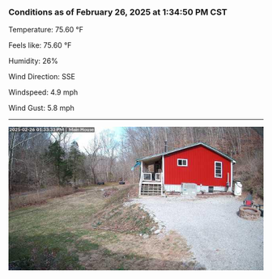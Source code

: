 ### Conditions as of February 26, 2025 at 1:34:50 PM CST 

Temperature: 75.60 &deg;F

Feels like: 75.60 &deg;F

Humidity: 26%

Wind Direction: SSE

Windspeed: 4.9 mph

Wind Gust: 5.8 mph

---

<img src="./images/latest.jpeg"/>

